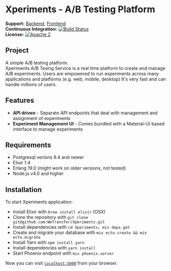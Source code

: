 # Xperiments - A/B Testing Platform

**Support:** [Backend](dmitry@wetransfer.com), [Frontend](manpreet@wetransfer.com)
<br />
**Continuous Integration:** [![Build Status](https://travis-ci.com/WeTransfer/Xperiments.svg?token=CRN5Yz56tcLXSp42GUm8&branch=master)](https://travis-ci.com/WeTransfer/Xperiments)
<br />
**License:** [![Apache 2](http://img.shields.io/badge/license-Apache%202-brightgreen.svg)](http://www.apache.org/licenses/LICENSE-2.0)
<br/>

## Project

A simple A/B testing platform.  
Xperiments A/B Tesing Service is a real time platform to create and manage A/B experiments. Users are empowered to run experiments across many applications and platforms (e.g. web, mobile, desktop)
It's very fast and can handle millions of users.

## Features

* **API driven** - Separate API endpoints that deal with management and assignment of experiments
* **Experiment Management UI** - Comes bundled with a Material-UI based interface to manage experiments

## Requirements
  
  * Postgresql verions 9.4 and newer
  * Elixir 1.4
  * Erlang 19.0 (might work on older versions, not tested)
  * Node.js v4.0 and higher

## Installation

To start Xperiments application:
  * Install Elixir with `brew install elixir` (OSX)
  * Clone the repository with `git clone git@github.com:WeTransfer/Xperiments.git`
  * Install dependencies with `cd Xperiments; mix deps.get`
  * Create and migrate your database with `mix ecto.create && mix ecto.migrate`
  * Install Yarn with `npm install yarn`
  * Install dependencies with `yarn install`
  * Start Phoenix endpoint with `mix phoenix.server`

Now you can visit [`localhost:5000`](http://localhost:5000) from your browser.
